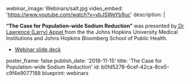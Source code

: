 webinar_image: Webinars/salt.jpg
video_embed: 'https://www.youtube.com/watch?v=vbJSWeYb9uc'
description: |
  <p><strong>“The Case for Population-wide Sodium Reduction”</strong> was presented by<a href="https://www.jhsph.edu/faculty/directory/profile/15/lawrence-j-appel" target="_blank"> Dr Lawrence (Larry) Appel </a>from the the Johns Hopkins University Medical Institutions and Johns Hopkins Bloomberg School of Public Health.
  </p>
  <ul>
  	<li><a href="https://linkscommunity.org/assets/Webinars/case-for-populationwide-sodium-reduction.pptx" target="_blank">Webinar slide deck</a></li>
  </ul>
poster_frame: false
publish_date: '2018-11-15'
title: 'The Case for Population-wide Sodium Reduction'
id: b0fd5278-6cef-42ca-8ce5-c9f4e9077188
blueprint: webinars

